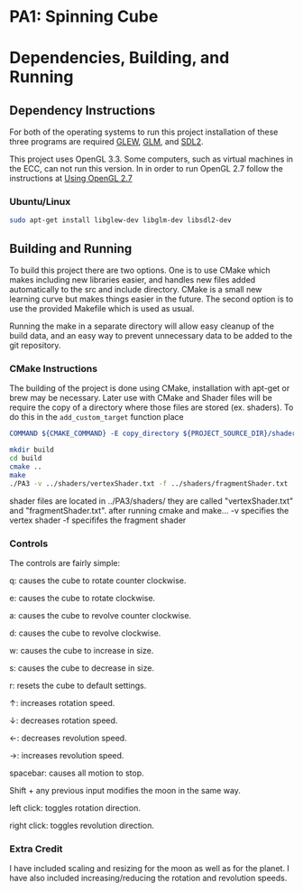 # PA1: Spinning Cube

# Dependencies, Building, and Running

## Dependency Instructions
For both of the operating systems to run this project installation of these three programs are required [GLEW](http://glew.sourceforge.net/), [GLM](http://glm.g-truc.net/0.9.7/index.html), and [SDL2](https://wiki.libsdl.org/Tutorials).

This project uses OpenGL 3.3. Some computers, such as virtual machines in the ECC, can not run this version. In in order to run OpenGL 2.7 follow the instructions at [Using OpenGL 2.7](https://github.com/HPC-Vis/computer-graphics/wiki/Using-OpenGL-2.7)

### Ubuntu/Linux
```bash
sudo apt-get install libglew-dev libglm-dev libsdl2-dev
```

## Building and Running
To build this project there are two options. One is to use CMake which makes including new libraries easier, and handles new files added automatically to the src and include directory. CMake is a small new learning curve but makes things easier in the future.
The second option is to use the provided Makefile which is used as usual.

Running the make in a separate directory will allow easy cleanup of the build data, and an easy way to prevent unnecessary data to be added to the git repository.  

### CMake Instructions
The building of the project is done using CMake, installation with apt-get or brew may be necessary. Later use with CMake and Shader files will be require the copy of a directory where those files are stored (ex. shaders). To do this in the ```add_custom_target``` function place 
```cmake
COMMAND ${CMAKE_COMMAND} -E copy_directory ${PROJECT_SOURCE_DIR}/shaders/ ${CMAKE_CURRENT_BINARY_DIR}/shaders
```

```bash
mkdir build
cd build
cmake ..
make
./PA3 -v ../shaders/vertexShader.txt -f ../shaders/fragmentShader.txt
```
shader files are located in ../PA3/shaders/ they are called "vertexShader.txt" and "fragmentShader.txt".
after running cmake and make...
-v specifies the vertex shader
-f specififes the fragment shader



### Controls

The controls are fairly simple:

q: causes the cube to rotate counter clockwise.

e: causes the cube to rotate clockwise.

a: causes the cube to revolve counter clockwise.

d: causes the cube to revolve clockwise.

w: causes the cube to increase in size.

s: causes the cube to decrease in size.

r: resets the cube to default settings.

↑: increases rotation speed.

↓: decreases rotation speed.

←: decreases revolution speed.

→: increases revolution speed.

spacebar: causes all motion to stop.

Shift + any previous input modifies the moon in the same way.

left click: toggles rotation direction.

right click: toggles revolution direction.


### Extra Credit

I have included scaling and resizing for the moon as well as for the planet. I have also included increasing/reducing the rotation and revolution speeds.